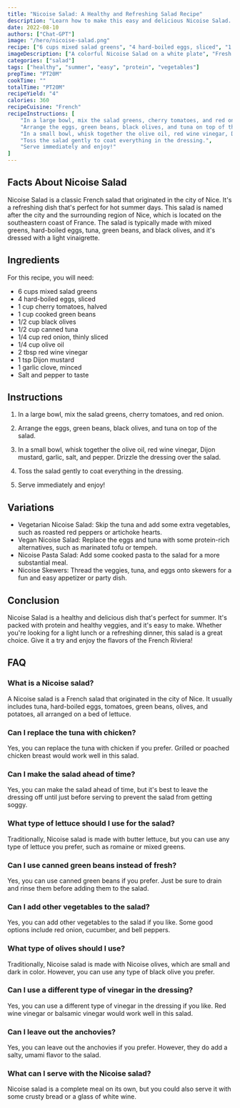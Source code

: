 ```yaml
---
title: "Nicoise Salad: A Healthy and Refreshing Salad Recipe"
description: "Learn how to make this easy and delicious Nicoise Salad. Packed with protein and healthy veggies, it's the perfect summer dish."
date: 2022-08-10
authors: ["Chat-GPT"]
image: "/hero/nicoise-salad.png"
recipe: ["6 cups mixed salad greens", "4 hard-boiled eggs, sliced", "1 cup cherry tomatoes, halved", "1 cup cooked green beans", "1/2 cup black olives", "1/2 cup canned tuna", "1/4 cup red onion, thinly sliced", "1/4 cup olive oil", "2 tbsp red wine vinegar", "1 tsp Dijon mustard", "1 garlic clove, minced", "Salt and pepper to taste"]
imageDescription: ["A colorful Nicoise Salad on a white plate", "Fresh ingredients including green beans, cherry tomatoes, and black olives", "A light and tangy dressing drizzled over the salad", "A fork and knife slicing through the eggs and tuna on top of the salad"]
categories: ["salad"]
tags: ["healthy", "summer", "easy", "protein", "vegetables"]
prepTime: "PT20M"
cookTime: ""
totalTime: "PT20M"
recipeYield: "4"
calories: 360
recipeCuisine: "French"
recipeInstructions: [
    "In a large bowl, mix the salad greens, cherry tomatoes, and red onion.",
    "Arrange the eggs, green beans, black olives, and tuna on top of the salad.",
    "In a small bowl, whisk together the olive oil, red wine vinegar, Dijon mustard, garlic, salt, and pepper. Drizzle the dressing over the salad.",
    "Toss the salad gently to coat everything in the dressing.",
    "Serve immediately and enjoy!"
]
---
```


## Facts About Nicoise Salad

Nicoise Salad is a classic French salad that originated in the city of Nice. It's a refreshing dish that's perfect for hot summer days. This salad is named after the city and the surrounding region of Nice, which is located on the southeastern coast of France. The salad is typically made with mixed greens, hard-boiled eggs, tuna, green beans, and black olives, and it's dressed with a light vinaigrette.

## Ingredients

For this recipe, you will need:

- 6 cups mixed salad greens
- 4 hard-boiled eggs, sliced
- 1 cup cherry tomatoes, halved
- 1 cup cooked green beans
- 1/2 cup black olives
- 1/2 cup canned tuna
- 1/4 cup red onion, thinly sliced
- 1/4 cup olive oil
- 2 tbsp red wine vinegar
- 1 tsp Dijon mustard
- 1 garlic clove, minced
- Salt and pepper to taste

## Instructions

1. In a large bowl, mix the salad greens, cherry tomatoes, and red onion.

2. Arrange the eggs, green beans, black olives, and tuna on top of the salad.

3. In a small bowl, whisk together the olive oil, red wine vinegar, Dijon mustard, garlic, salt, and pepper. Drizzle the dressing over the salad.

4. Toss the salad gently to coat everything in the dressing.

5. Serve immediately and enjoy!

## Variations

- Vegetarian Nicoise Salad: Skip the tuna and add some extra vegetables, such as roasted red peppers or artichoke hearts.
- Vegan Nicoise Salad: Replace the eggs and tuna with some protein-rich alternatives, such as marinated tofu or tempeh.
- Nicoise Pasta Salad: Add some cooked pasta to the salad for a more substantial meal.
- Nicoise Skewers: Thread the veggies, tuna, and eggs onto skewers for a fun and easy appetizer or party dish.

## Conclusion

Nicoise Salad is a healthy and delicious dish that's perfect for summer. It's packed with protein and healthy veggies, and it's easy to make. Whether you're looking for a light lunch or a refreshing dinner, this salad is a great choice. Give it a try and enjoy the flavors of the French Riviera!

## FAQ

### What is a Nicoise salad?

A Nicoise salad is a French salad that originated in the city of Nice. It usually includes tuna, hard-boiled eggs, tomatoes, green beans, olives, and potatoes, all arranged on a bed of lettuce.

### Can I replace the tuna with chicken?

Yes, you can replace the tuna with chicken if you prefer. Grilled or poached chicken breast would work well in this salad.

### Can I make the salad ahead of time?

Yes, you can make the salad ahead of time, but it's best to leave the dressing off until just before serving to prevent the salad from getting soggy.

### What type of lettuce should I use for the salad?

Traditionally, Nicoise salad is made with butter lettuce, but you can use any type of lettuce you prefer, such as romaine or mixed greens.

### Can I use canned green beans instead of fresh?

Yes, you can use canned green beans if you prefer. Just be sure to drain and rinse them before adding them to the salad.

### Can I add other vegetables to the salad?

Yes, you can add other vegetables to the salad if you like. Some good options include red onion, cucumber, and bell peppers.

### What type of olives should I use?

Traditionally, Nicoise salad is made with Nicoise olives, which are small and dark in color. However, you can use any type of black olive you prefer.

### Can I use a different type of vinegar in the dressing?

Yes, you can use a different type of vinegar in the dressing if you like. Red wine vinegar or balsamic vinegar would work well in this salad.

### Can I leave out the anchovies?

Yes, you can leave out the anchovies if you prefer. However, they do add a salty, umami flavor to the salad.

### What can I serve with the Nicoise salad?

Nicoise salad is a complete meal on its own, but you could also serve it with some crusty bread or a glass of white wine.